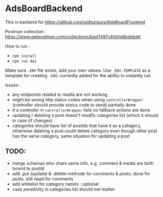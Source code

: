 # AdsBoardBackend
This is backend for https://github.com/uldiszigurs/AdsBoardFrontend

Postman collection : https://www.getpostman.com/collections/bed7497c4fd0e8bdebdd

How to run : 
- `npm install`
- `npm run dev`

Make sure `.ENV` file exists, add your own values. Use `.ENV.TEMPLATE` as a template for creating `.ENV`;
currently added for the ability to instantly run

Issues : 
- any endpoints related to media are not working
- might be wrong http status codes when using `controllerWrapper` (controller should provide status code to send) partially done
- if a controller in `controllerWrapper` fails no fallback actions are done
- updating / deleting a post doesn't modify categories list (which it should in case of changes)
- categories should have list of postIds that have it as a category, 
otherwise deleting a post could delete category even though other post has the same category, 
same situation for updating a post

## TODO: 
- merge schemas who share same info, e.g. comment & media are both bound to postId 
- add .put (update) & .delete methods for comments & posts; done for posts, still need for comments
- add whitelist for category names : optional
- case sensitivity in categories list should not matter